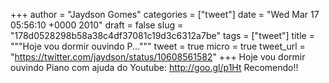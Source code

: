 
+++
author = "Jaydson Gomes"
categories = ["tweet"]
date = "Wed Mar 17 05:56:10 +0000 2010"
draft = false
slug = "178d0528298b58a38c4df37081c19d3c6312a7be"
tags = ["tweet"]
title = """Hoje vou dormir ouvindo P..."""
tweet = true
micro = true
tweet_url = "https://twitter.com/jaydson/status/10608561582"
+++
Hoje vou dormir ouvindo Piano com ajuda do Youtube: http://goo.gl/p1Ht Recomendo!!
